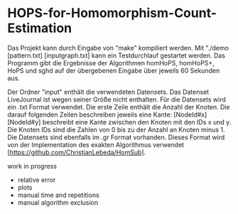 # HOPS-for-Homomorphism-Count-Estimation

Das Projekt kann durch Eingabe von "make" kompiliert werden. Mit "./demo [pattern.txt] [inputgraph.txt] kann ein Testdurchlauf gestartet werden. Das Programm gibt die Ergebnisse der Algorithmen homHoPS, homHoPS+, HoPS und sghd auf der übergebenen Eingabe über jeweils 60 Sekunden aus.

Der Ordner "input" enthält die verwendeten Datensets. Das Datenset LiveJournal ist wegen seiner Größe nicht enthalten. Für die Datensets wird ein .txt Format verwendet. Die erste Zeile enthält die Anzahl der Knoten. Die darauf folgenden Zeilen beschreiben jeweils eine Kante: [NodeId#x] [NodeId#y] beschreibt eine Kante zwischen den Knoten mit den IDs x und y. Die Knoten IDs sind die Zahlen von 0 bis zu der Anzahl an Knoten minus 1. Die Datensets sind ebenfalls im .gr Format vorhanden. Dieses Format wird von der Implementation des exakten Algorithmus verwendet [https://github.com/ChristianLebeda/HomSub].

work in progress
- relative error
- plots
- manual time and repetitions
- manual algorithm exclusion
